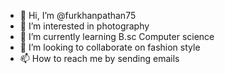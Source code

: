 - 👋 Hi, I’m @furkhanpathan75
- 👀 I’m interested in photography 
- 🌱 I’m currently learning B.sc Computer science 
- 💞️ I’m looking to collaborate on fashion style
- 📫 How to reach me by sending emails 

<!---
furkhanpathan75/furkhanpathan75 is a ✨ special ✨ repository because its `README.md` (this file) appears on your GitHub profile.
You can click the Preview link to take a look at your changes.
--->
